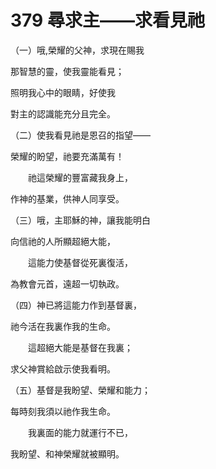 # 379 尋求主——求看見祂

（一）哦,榮耀的父神，求現在賜我

那智慧的靈，使我靈能看見；

照明我心中的眼睛，好使我

對主的認識能充分且完全。

（二）使我看見祂是恩召的指望——

榮耀的盼望，祂要充滿萬有！

　　祂這榮耀的豐富藏我身上，

作神的基業，供神人同享受。

（三）哦，主耶穌的神，讓我能明白

向信祂的人所顯超絕大能，

　　這能力使基督從死裏復活，

為教會元首，遠超一切執政。

（四）神已將這能力作到基督裏，

祂今活在我裏作我的生命。

　　這超絕大能是基督在我裏；

求父神賞給啟示使我看明。

（五）基督是我盼望、榮耀和能力；

每時刻我須以祂作我生命。

　　我裏面的能力就運行不已，

我盼望、和神榮耀就被顯明。


